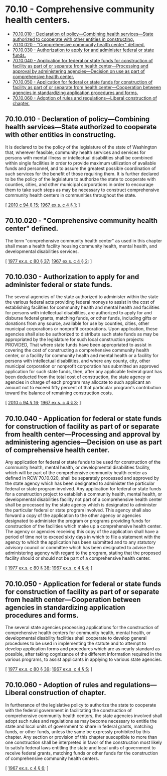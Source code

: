 # 70.10 - Comprehensive community health centers.
* [70.10.010 - Declaration of policy—Combining health services—State authorized to cooperate with other entities in constructing.](#7010010---declaration-of-policycombining-health-servicesstate-authorized-to-cooperate-with-other-entities-in-constructing)
* [70.10.020 - "Comprehensive community health center" defined.](#7010020---comprehensive-community-health-center-defined)
* [70.10.030 - Authorization to apply for and administer federal or state funds.](#7010030---authorization-to-apply-for-and-administer-federal-or-state-funds)
* [70.10.040 - Application for federal or state funds for construction of facility as part of or separate from health center—Processing and approval by administering agencies—Decision on use as part of comprehensive health center.](#7010040---application-for-federal-or-state-funds-for-construction-of-facility-as-part-of-or-separate-from-health-centerprocessing-and-approval-by-administering-agenciesdecision-on-use-as-part-of-comprehensive-health-center)
* [70.10.050 - Application for federal or state funds for construction of facility as part of or separate from health center—Cooperation between agencies in standardizing application procedures and forms.](#7010050---application-for-federal-or-state-funds-for-construction-of-facility-as-part-of-or-separate-from-health-centercooperation-between-agencies-in-standardizing-application-procedures-and-forms)
* [70.10.060 - Adoption of rules and regulations—Liberal construction of chapter.](#7010060---adoption-of-rules-and-regulationsliberal-construction-of-chapter)
## 70.10.010 - Declaration of policy—Combining health services—State authorized to cooperate with other entities in constructing.
It is declared to be the policy of the legislature of the state of Washington that, wherever feasible, community health services and services for persons with mental illness or intellectual disabilities shall be combined within single facilities in order to provide maximum utilization of available funds and personnel, and to assure the greatest possible coordination of such services for the benefit of those requiring them. It is further declared to be the policy of the legislature to authorize the state to cooperate with counties, cities, and other municipal corporations in order to encourage them to take such steps as may be necessary to construct comprehensive community health centers in communities throughout the state.

\[ [2010 c 94 § 15](https://lawfilesext.leg.wa.gov/biennium/2009-10/Pdf/Bills/Session%20Laws/House/2490.SL.pdf?cite=2010%20c%2094%20§%2015); [1967 ex.s. c 4 § 1](https://leg.wa.gov/CodeReviser/documents/sessionlaw/1967ex1c4.pdf?cite=1967%20ex.s.%20c%204%20§%201); \]

## 70.10.020 - "Comprehensive community health center" defined.
The term "comprehensive community health center" as used in this chapter shall mean a health facility housing community health, mental health, and developmental disabilities services.

\[ [1977 ex.s. c 80 § 37](https://leg.wa.gov/CodeReviser/documents/sessionlaw/1977ex1c80.pdf?cite=1977%20ex.s.%20c%2080%20§%2037); [1967 ex.s. c 4 § 2](https://leg.wa.gov/CodeReviser/documents/sessionlaw/1967ex1c4.pdf?cite=1967%20ex.s.%20c%204%20§%202); \]

## 70.10.030 - Authorization to apply for and administer federal or state funds.
The several agencies of the state authorized to administer within the state the various federal acts providing federal moneys to assist in the cost of establishing facilities for community health and mental health and facilities for persons with intellectual disabilities, are authorized to apply for and disburse federal grants, matching funds, or other funds, including gifts or donations from any source, available for use by counties, cities, other municipal corporations or nonprofit corporations. Upon application, these agencies shall also be authorized to distribute such state funds as may be appropriated by the legislature for such local construction projects: PROVIDED, That where state funds have been appropriated to assist in covering the cost of constructing a comprehensive community health center, or a facility for community health and mental health or a facility for persons with intellectual disabilities, and where any county, city, other municipal corporation or nonprofit corporation has submitted an approved application for such state funds, then, after any applicable federal grant has been deducted from the total cost of construction, the state agency or agencies in charge of each program may allocate to such applicant an amount not to exceed fifty percent of that particular program's contribution toward the balance of remaining construction costs.

\[ [2010 c 94 § 16](https://lawfilesext.leg.wa.gov/biennium/2009-10/Pdf/Bills/Session%20Laws/House/2490.SL.pdf?cite=2010%20c%2094%20§%2016); [1967 ex.s. c 4 § 3](https://leg.wa.gov/CodeReviser/documents/sessionlaw/1967ex1c4.pdf?cite=1967%20ex.s.%20c%204%20§%203); \]

## 70.10.040 - Application for federal or state funds for construction of facility as part of or separate from health center—Processing and approval by administering agencies—Decision on use as part of comprehensive health center.
Any application for federal or state funds to be used for construction of the community health, mental health, or developmental disabilities facility, which will be part of the comprehensive community health center as defined in RCW 70.10.020, shall be separately processed and approved by the state agency which has been designated to administer the particular federal or state program involved. Any application for federal or state funds for a construction project to establish a community health, mental health, or developmental disabilities facility not part of a comprehensive health center shall be processed by the state agency which is designated to administer the particular federal or state program involved. This agency shall also forward a copy of the application to the other agency or agencies designated to administer the program or programs providing funds for construction of the facilities which make up a comprehensive health center. The agency or agencies receiving this copy of the application shall have a period of time not to exceed sixty days in which to file a statement with the agency to which the application has been submitted and to any statutory advisory council or committee which has been designated to advise the administering agency with regard to the program, stating that the proposed facility should or should not be part of a comprehensive health center.

\[ [1977 ex.s. c 80 § 38](https://leg.wa.gov/CodeReviser/documents/sessionlaw/1977ex1c80.pdf?cite=1977%20ex.s.%20c%2080%20§%2038); [1967 ex.s. c 4 § 4](https://leg.wa.gov/CodeReviser/documents/sessionlaw/1967ex1c4.pdf?cite=1967%20ex.s.%20c%204%20§%204); \]

## 70.10.050 - Application for federal or state funds for construction of facility as part of or separate from health center—Cooperation between agencies in standardizing application procedures and forms.
The several state agencies processing applications for the construction of comprehensive health centers for community health, mental health, or developmental disability facilities shall cooperate to develop general procedures to be used in implementing the statute and to attempt to develop application forms and procedures which are as nearly standard as possible, after taking cognizance of the different information required in the various programs, to assist applicants in applying to various state agencies.

\[ [1977 ex.s. c 80 § 39](https://leg.wa.gov/CodeReviser/documents/sessionlaw/1977ex1c80.pdf?cite=1977%20ex.s.%20c%2080%20§%2039); [1967 ex.s. c 4 § 5](https://leg.wa.gov/CodeReviser/documents/sessionlaw/1967ex1c4.pdf?cite=1967%20ex.s.%20c%204%20§%205); \]

## 70.10.060 - Adoption of rules and regulations—Liberal construction of chapter.
In furtherance of the legislative policy to authorize the state to cooperate with the federal government in facilitating the construction of comprehensive community health centers, the state agencies involved shall adopt such rules and regulations as may become necessary to entitle the state and local units of government to share in federal grants, matching funds, or other funds, unless the same be expressly prohibited by this chapter. Any section or provision of this chapter susceptible to more than one construction shall be interpreted in favor of the construction most likely to satisfy federal laws entitling the state and local units of government to receive federal grants, matching funds or other funds for the construction of comprehensive community health centers.

\[ [1967 ex.s. c 4 § 6](https://leg.wa.gov/CodeReviser/documents/sessionlaw/1967ex1c4.pdf?cite=1967%20ex.s.%20c%204%20§%206); \]


